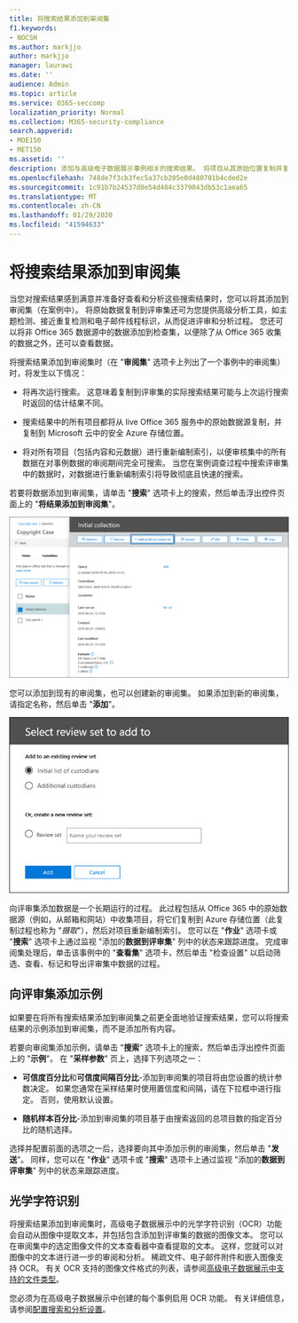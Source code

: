 ```yaml
---
title: 将搜索结果添加到审阅集
f1.keywords:
- NOCSH
ms.author: markjjo
author: markjjo
manager: laurawi
ms.date: ''
audience: Admin
ms.topic: article
ms.service: O365-seccomp
localization_priority: Normal
ms.collection: M365-security-compliance
search.appverid:
- MOE150
- MET150
ms.assetid: ''
description: 添加与高级电子数据展示事例相关的搜索结果。 将项目从其原始位置复制并复制到 Microsoft 提供的 Azure 存储位置。 此外，还会重新编制项索引，高级电子数据展示将对图像文件执行光学字符识别（OCR），并上传图像文本以供审阅和分析。
ms.openlocfilehash: 748de7f3cb3fec5a37cb205e0d480701b4cded2e
ms.sourcegitcommit: 1c91b7b24537d0e54d484c3379043db53c1aea65
ms.translationtype: MT
ms.contentlocale: zh-CN
ms.lasthandoff: 01/29/2020
ms.locfileid: "41594633"
---
```

# <a name="add-search-results-to-a-review-set"></a>将搜索结果添加到审阅集

当您对搜索结果感到满意并准备好查看和分析这些搜索结果时，您可以将其添加到审阅集（在案例中）。 将原始数据复制到评审集还可为您提供高级分析工具，如主题检测、接近重复检测和电子邮件线程标识，从而促进评审和分析过程。 您还可以将非 Office 365 数据源中的数据添加到检查集，以便除了从 Office 365 收集的数据之外，还可以查看数据。 

将搜索结果添加到审阅集时（在 "**审阅集**" 选项卡上列出了一个事例中的审阅集）时，将发生以下情况：

- 将再次运行搜索。 这意味着复制到评审集的实际搜索结果可能与上次运行搜索时返回的估计结果不同。

- 搜索结果中的所有项目都将从 live Office 365 服务中的原始数据源复制，并复制到 Microsoft 云中的安全 Azure 存储位置。

- 将对所有项目（包括内容和元数据）进行重新编制索引，以便审核集中的所有数据在对事例数据的审阅期间完全可搜索。 当您在案例调查过程中搜索评审集中的数据时，对数据进行重新编制索引将导致彻底且快速的搜索。

若要将数据添加到审阅集，请单击 "**搜索**" 选项卡上的搜索，然后单击浮出控件页面上的 "**将结果添加到审阅集**"。

![向评审集添加数据](media/c1b4fc00-7a15-4587-b9b0-ce594bb02e4d.png)

您可以添加到现有的审阅集，也可以创建新的审阅集。  如果添加到新的审阅集，请指定名称，然后单击 "**添加**"。

![选择评审集](media/e8c6ab51-da8d-4c39-9b21-26bfdf453fb9.png)

向评审集添加数据是一个长期运行的过程。 此过程包括从 Office 365 中的原始数据源（例如，从邮箱和网站）中收集项目，将它们复制到 Azure 存储位置（此复制过程也称为 "*摄取*"），然后对项目重新编制索引。 您可以在 "**作业**" 选项卡或 "**搜索**" 选项卡上通过监视 "添加的**数据到评审集**" 列中的状态来跟踪进度。 完成审阅集处理后，单击该事例中的 "**查看集**" 选项卡，然后单击 "检查设置" 以启动筛选、查看、标记和导出评审集中数据的过程。

## <a name="add-a-sample-to-a-review-set"></a>向评审集添加示例

如果要在将所有搜索结果添加到审阅集之前更全面地验证搜索结果，您可以将搜索结果的示例添加到审阅集，而不是添加所有内容。

若要向审阅集添加示例，请单击 "**搜索**" 选项卡上的搜索，然后单击浮出控件页面上的 "**示例**"。 在 "**采样参数**" 页上，选择下列选项之一：

- **可信度百分比**和**可信度间隔百分比**-添加到审阅集的项目将由您设置的统计参数决定。 如果您通常在采样结果时使用置信度和间隔，请在下拉框中进行指定。 否则，使用默认设置。

- **随机样本百分比**-添加到审阅集的项目基于由搜索返回的总项目数的指定百分比的随机选择。

选择并配置前面的选项之一后，选择要向其中添加示例的审阅集，然后单击 "**发送**"。 同样，您可以在 "**作业**" 选项卡或 "**搜索**" 选项卡上通过监视 "添加的**数据到评审集**" 列中的状态来跟踪进度。

## <a name="optical-character-recognition"></a>光学字符识别

将搜索结果添加到审阅集时，高级电子数据展示中的光学字符识别（OCR）功能会自动从图像中提取文本，并包括包含添加到评审集的数据的图像文本。 您可以在审阅集中的选定图像文件的文本查看器中查看提取的文本。 这样，您就可以对图像中的文本进行进一步的审阅和分析。 稀疏文件、电子邮件附件和嵌入图像支持 OCR。 有关 OCR 支持的图像文件格式的列表，请参阅[高级电子数据展示中支持的文件类型](supported-filetypes-ediscovery20.md#image)。

您必须为在高级电子数据展示中创建的每个事例启用 OCR 功能。 有关详细信息，请参阅[配置搜索和分析设置](configure-search-and-analytics-settings-in-advanced-ediscovery.md#optical-character-recognition-ocr)。